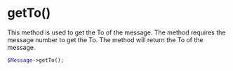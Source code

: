 # getTo()
This method is used to get the To of the message. The method requires the message number to get the To. The method will return the To of the message.

```php
$Message->getTo();
```
